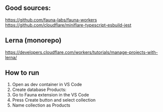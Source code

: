 ## Good sources:

https://github.com/fauna-labs/fauna-workers
https://github.com/cloudflare/miniflare-typescript-esbuild-jest

## Lerna (monorepo)
https://developers.cloudflare.com/workers/tutorials/manage-projects-with-lerna/

## How to run
1. Open as dev container in VS Code
1. Create database Products:
11. Go to Fauna extension in the VS Code
11. Press Create button and select collection
11. Name collection as Products